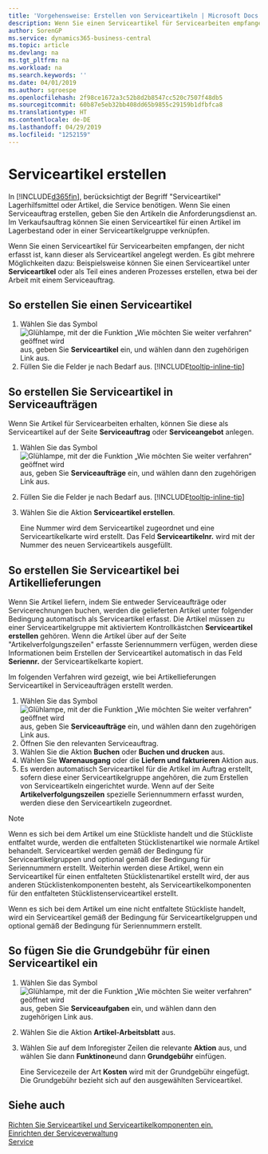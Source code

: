 ```yaml
---
title: 'Vorgehensweise: Erstellen von Serviceartikeln | Microsoft Docs'
description: Wenn Sie einen Serviceartikel für Servicearbeiten empfangen, der nicht erfasst ist, kann dieser als Serviceartikel angelegt werden.
author: SorenGP
ms.service: dynamics365-business-central
ms.topic: article
ms.devlang: na
ms.tgt_pltfrm: na
ms.workload: na
ms.search.keywords: ''
ms.date: 04/01/2019
ms.author: sgroespe
ms.openlocfilehash: 2f98ce1672a3c52b8d2b8547cc520c7507f48db5
ms.sourcegitcommit: 60b87e5eb32bb408dd65b9855c29159b1dfbfca8
ms.translationtype: HT
ms.contentlocale: de-DE
ms.lasthandoff: 04/29/2019
ms.locfileid: "1252159"
---
```

# <a name="create-service-items"></a>Serviceartikel erstellen
In [!INCLUDE[d365fin](includes/d365fin_md.md)], berücksichtigt der Begriff "Serviceartikel" Lagerhilfsmittel oder Artikel, die Service benötigen. Wenn Sie einen Serviceauftrag erstellen, geben Sie den Artikeln die Anforderungsdienst an. Im Verkaufsauftrag können Sie einen Serviceartikel für einen Artikel im Lagerbestand oder in einer Serviceartikelgruppe verknüpfen.    

Wenn Sie einen Serviceartikel für Servicearbeiten empfangen, der nicht erfasst ist, kann dieser als Serviceartikel angelegt werden. Es gibt mehrere Möglichkeiten dazu: Beispielsweise können Sie einen Serviceartikel unter **Serviceartikel** oder als Teil eines anderen Prozesses erstellen, etwa bei der Arbeit mit einem Serviceauftrag.   

## <a name="to-create-a-service-item"></a>So erstellen Sie einen Serviceartikel  
1. Wählen Sie das Symbol ![Glühlampe, mit der die Funktion „Wie möchten Sie weiter verfahren“ geöffnet wird](media/ui-search/search_small.png "Wie möchten Sie weiter verfahren?") aus, geben Sie **Serviceartikel** ein, und wählen dann den zugehörigen Link aus.
2. Füllen Sie die Felder je nach Bedarf aus. [!INCLUDE[tooltip-inline-tip](includes/tooltip-inline-tip_md.md)]  

## <a name="to-create-service-items-within-a-service-order"></a>So erstellen Sie Serviceartikel in Serviceaufträgen  
Wenn Sie Artikel für Servicearbeiten erhalten, können Sie diese als Serviceartikel auf der Seite **Serviceauftrag** oder **Serviceangebot** anlegen.  

1. Wählen Sie das Symbol ![Glühlampe, mit der die Funktion „Wie möchten Sie weiter verfahren“ geöffnet wird](media/ui-search/search_small.png "Wie möchten Sie weiter verfahren?") aus, geben Sie **Serviceaufträge** ein, und wählen dann den zugehörigen Link aus.  
2. Füllen Sie die Felder je nach Bedarf aus. [!INCLUDE[tooltip-inline-tip](includes/tooltip-inline-tip_md.md)]  
3. Wählen Sie die Aktion **Serviceartikel erstellen**.  

    Eine Nummer wird dem Serviceartikel zugeordnet und eine Serviceartikelkarte wird erstellt. Das Feld **Serviceartikelnr.** wird mit der Nummer des neuen Serviceartikels ausgefüllt.

## <a name="to-create-a-service-item-when-shipping-items"></a>So erstellen Sie Serviceartikel bei Artikellieferungen  
Wenn Sie Artikel liefern, indem Sie entweder Serviceaufträge oder Servicerechnungen buchen, werden die gelieferten Artikel unter folgender Bedingung automatisch als Serviceartikel erfasst. Die Artikel müssen zu einer Serviceartikelgruppe mit aktiviertem Kontrollkästchen **Serviceartikel erstellen** gehören. Wenn die Artikel über auf der Seite "Artikelverfolgungszeilen" erfasste Seriennummern verfügen, werden diese Informationen beim Erstellen der Serviceartikel automatisch in das Feld **Seriennr.** der Serviceartikelkarte kopiert.  

Im folgenden Verfahren wird gezeigt, wie bei Artikellieferungen Serviceartikel in Serviceaufträgen erstellt werden.  

1. Wählen Sie das Symbol ![Glühlampe, mit der die Funktion „Wie möchten Sie weiter verfahren“ geöffnet wird](media/ui-search/search_small.png "Wie möchten Sie weiter verfahren?") aus, geben Sie **Serviceaufträge** ein, und wählen dann den zugehörigen Link aus.  
2. Öffnen Sie den relevanten Serviceauftrag.  
3. Wählen Sie die Aktion **Buchen** oder **Buchen und drucken** aus.  
4. Wählen Sie **Warenausgang** oder die **Liefern und fakturieren** Aktion aus.  
5. Es werden automatisch Serviceartikel für die Artikel im Auftrag erstellt, sofern diese einer Serviceartikelgruppe angehören, die zum Erstellen von Serviceartikeln eingerichtet wurde. Wenn auf der Seite **Artikelverfolgungszeilen** spezielle Seriennummern erfasst wurden, werden diese den Serviceartikeln zugeordnet.  

> [!NOTE]  
>  Wenn es sich bei dem Artikel um eine Stückliste handelt und die Stückliste entfaltet wurde, werden die entfalteten Stücklistenartikel wie normale Artikel behandelt. Serviceartikel werden gemäß der Bedingung für Serviceartikelgruppen und optional gemäß der Bedingung für Seriennummern erstellt. Weiterhin werden diese Artikel, wenn ein Serviceartikel für einen entfalteten Stücklistenartikel erstellt wird, der aus anderen Stücklistenkomponenten besteht, als Serviceartikelkomponenten für den entfalteten Stücklistenserviceartikel erstellt.  
>   
>  Wenn es sich bei dem Artikel um eine nicht entfaltete Stückliste handelt, wird ein Serviceartikel gemäß der Bedingung für Serviceartikelgruppen und optional gemäß der Bedingung für Seriennummern erstellt.  

## <a name="to-insert-a-starting-fee-for-a-service-item"></a>So fügen Sie die Grundgebühr für einen Serviceartikel ein
1. Wählen Sie das Symbol ![Glühlampe, mit der die Funktion „Wie möchten Sie weiter verfahren“ geöffnet wird](media/ui-search/search_small.png "Wie möchten Sie weiter verfahren?") aus, geben Sie **Serviceaufgaben** ein, und wählen dann den zugehörigen Link aus.
2. Wählen Sie die Aktion **Artikel-Arbeitsblatt** aus.
3. Wählen Sie auf dem Inforegister Zeilen die relevante **Aktion** aus, und wählen Sie dann **Funktinone**und dann **Grundgebühr** einfügen.  

    Eine Servicezeile der Art **Kosten** wird mit der Grundgebühr eingefügt. Die Grundgebühr bezieht sich auf den ausgewählten Serviceartikel.

## <a name="see-also"></a>Siehe auch  
[Richten Sie Serviceartikel und Serviceartikelkomponenten ein.](service-how-setup-service-items.md)  
[Einrichten der Serviceverwaltung](service-setup-service.md)  
[Service](service-service.md)  
